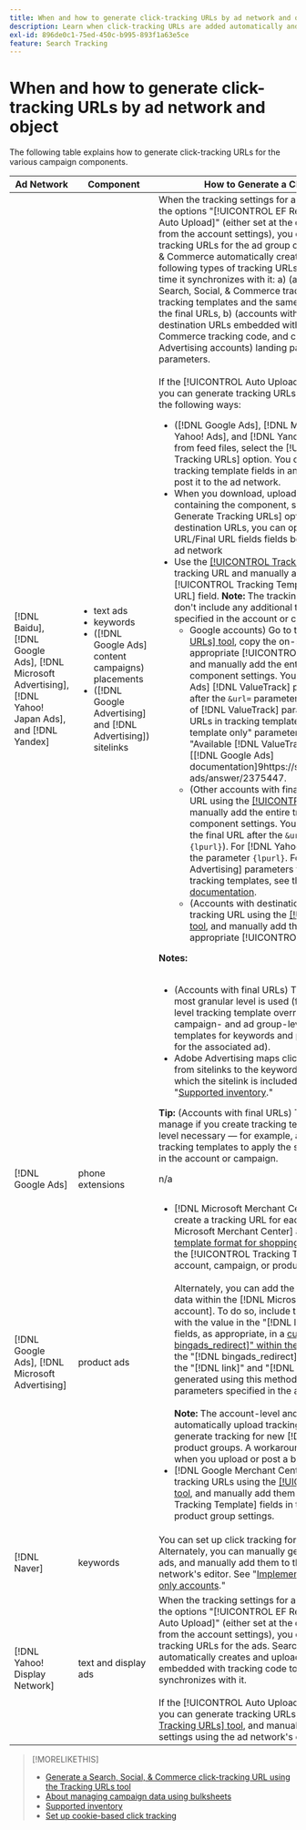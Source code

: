 ```yaml
---
title: When and how to generate click-tracking URLs by ad network and object
description: Learn when click-tracking URLs are added automatically and when and how to manually add them for various campaign components.
exl-id: 896de0c1-75ed-450c-b995-893f1a63e5ce
feature: Search Tracking
---
```

# When and how to generate click-tracking URLs by ad network and object

The following table explains how to generate click-tracking URLs for the various campaign components.

| Ad Network | Component | How to Generate a Click-tracking URL |
| ---- | ---- | ---- |
| [!DNL Baidu], [!DNL Google Ads], [!DNL Microsoft Advertising], [!DNL Yahoo! Japan Ads], and [!DNL Yandex] | <ul><li>text ads</li><li>keywords</li><li>([!DNL Google Ads] content campaigns) placements</li><li>([!DNL Google Advertising] and [!DNL Advertising]) sitelinks</li></ul> | When the tracking settings for an active campaign include the options "[!UICONTROL EF Redirect]" and "[!UICONTROL Auto Upload]" (either set at the campaign level or inherited from the account settings), you don't need to generate tracking URLs for the ad group components. Search, Social, & Commerce automatically creates and uploads the following types of tracking URLs to the ad network each time it synchronizes with it: a) (accounts with final URLs) Search, Social, & Commerce tracking parameters for tracking templates and the same parameters appended to the final URLs, b) (accounts with destination URLs) new destination URLs embedded with Search, Social, & Commerce tracking code, and c) (Google Ads and Microsoft Advertising accounts) landing page suffix (final URL suffix) parameters.<br><br>If the [!UICONTROL Auto Upload] option is disabled, then you can generate tracking URLs for a component in any of the following ways:<ul><li>([!DNL Google Ads], [!DNL Microsoft Advertising], [!DNL Yahoo! Ads], and [!DNL Yandex]) When you post ads from feed files, select the [!UICONTROL Generate Tracking URLs] option. You can optionally validate the tracking template fields in any bulksheet file before you post it to the ad network.</li><li>When you download, upload, or post a bulksheet file containing the component, select the [!UICONTROL Generate Tracking URLs] option. For accounts with destination URLs, you can optionally validate the Base URL/Final URL fields fields before you post the file to the ad network</li><li>Use the [[!UICONTROL Tracking URLs] tool](/help/search-social-commerce/tools/click-tracking-url-generate.md) to generate a tracking URL and manually add it to the appropriate [!UICONTROL Tracking Template] or [!UICONTROL Base URL] field. <b>Note:</b> The tracking templates you generate don't include any additional tracking parameters specified in the account or campaign settings.<ul><li>Google accounts) Go to the [[!UICONTROL Tracking URLs] tool](/help/search-social-commerce/tools/click-tracking-url-generate.md), copy the on-screen value in the appropriate [!UICONTROL Tracking Template] field, and manually add the entire tracking string to the component settings. You must add a [!DNL Google Ads] [!DNL ValueTrack] parameter for the final URL after the `&url=` parameter (such as `{lpurl}`). For a list of [!DNL ValueTrack] parameters to indicate final URLs in tracking templates, see the "Tracking template only" parameters in the section on "Available [!DNL ValueTrack] Parameters" in the [[!DNL Google Ads] documentation]9https://support.google.com/google-ads/answer/2375447.</li><li>(Other accounts with final URLs) Generate a tracking URL using the [[!UICONTROL Tracking URLs] tool](/help/search-social-commerce/tools/click-tracking-url-generate.md), and manually add the entire tracking string to the component settings. You must add a parameter for the final URL after the `&url=` parameter (such as `{lpurl}`). For [!DNL Yahoo! Japan Ads] accounts, use the parameter `{lpurl}`. For a list of [!DNL Microsoft Advertising] parameters to indicate final URLs in tracking templates, see the [Microsoft Advertising documentation](https://help.bingads.microsoft.com/#apex/3/en/56799).</li><li>(Accounts with destination URLs) Generate a tracking URL using the [[!UICONTROL Tracking URLs] tool](/help/search-social-commerce/tools/click-tracking-url-generate.md), and manually add the tracking URL in the appropriate [!UICONTROL Base URL] field.</li></ul></li></ul><b>Notes:</b><br><br><ul><li>(Accounts with final URLs) The tracking template at the most granular level is used (for example, a keyword-level tracking template overrides the account-, campaign- and ad group-level templates, and tracking templates for keywords and placements override those for the associated ad).</li><li>Adobe Advertising maps clicks and resulting revenue from sitelinks to the keyword associated with the ad in which the sitelink is included, not separately. See "[Supported inventory](/help/search-social-commerce/introduction/supported-inventory.md)."</li></ul><b>Tip:</b> (Accounts with final URLs) Tracking is easiest to manage if you create tracking templates at only the highest level necessary &mdash; for example, account- or campaign-level tracking templates to apply the same tracking to all entities in the account or campaign. |
| [!DNL Google Ads] | phone extensions | n/a |
| [!DNL Google Ads], [!DNL Microsoft Advertising] | product ads | <ul><li>[!DNL Microsoft Merchant Center] accounts: Manually create a tracking URL for each product in your [!DNL Microsoft Merchant Center] account using the [tracking template format for shopping ads](/help/search-social-commerce/tracking/formats-click-tracking-microsoft.md), and manually add it to the [!UICONTROL Tracking Template] field in the account, campaign, or product group settings.<br><br>Alternately, you can add the tracking URL to the product data within the [!DNL Microsoft Merchant Center account]. To do so, include the tracking URL, together with the value in the "[!DNL link]" or "[!DNL mobile_link]" fields, as appropriate, in a [custom column "[!DNL bingads_redirect]" within the product feed](https://help.ads.microsoft.com/#apex/3/en/51084). The value in the "[!DNL bingads_redirect]" field replaces the values in the "[!DNL link]" and "[!DNL mobile_link]" fields. URLs generated using this method don't include any tracking parameters specified in the account settings.<br><br><b>Note:</b> The account-level and campaign-level feature to automatically upload tracking during sync doesn't generate tracking for new [!DNL Microsoft Advertising] product groups. A workaround is to generate tracking when you upload or post a bulksheet.</li><li>[!DNL Google Merchant Center] accounts: Generate tracking URLs using the [[!UICONTROL Tracking URLs] tool](/help/search-social-commerce/tools/click-tracking-url-generate.md), and manually add them to the [!UICONTROL Tracking Template] fields in the account, campaign, or product group settings.</li></ul> |
| [!DNL Naver] | keywords | You can set up click tracking for all ads via [bulk sheets](/help/search-social-commerce/campaign-management/bulksheets/bulksheet-about.md). Alternately, you can manually generate tracking URLs for ads, and manually add them to the ad settings using the ad network's editor. See "[Implement [!DNL Naver] tracking-only accounts](/help/search-social-commerce/campaign-management/naver-tracking-only-account-implement.md)." |
| [!DNL Yahoo! Display Network] | text and display ads | When the tracking settings for an active campaign include the options "[!UICONTROL EF Redirect]" and "[!UICONTROL Auto Upload]" (either set at the campaign level or inherited from the account settings), you don't need to generate tracking URLs for the ads. Search, Social, & Commerce automatically creates and uploads new destination URLs embedded with tracking code to the ad network each time it synchronizes with it.<br><br>If the [!UICONTROL Auto Upload] option is disabled, then you can generate tracking URLs using the [[!UICONTROL Tracking URLs] tool](/help/search-social-commerce/tools/click-tracking-url-generate.md), and manually add them to the ad settings using the ad network's editor. |

>[!MORELIKETHIS]
>
>* [Generate a Search, Social, & Commerce click-tracking URL using the Tracking URLs tool](/help/search-social-commerce/tools/click-tracking-url-generate.md)
>* [About managing campaign data using bulksheets](/help/search-social-commerce/campaign-management/bulksheets/bulksheet-about.md)
>* [Supported inventory](/help/search-social-commerce/introduction/supported-inventory.md)
>* [Set up cookie-based click tracking](/help/search-social-commerce/tracking/click-tracking-set-up.md)
